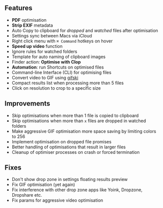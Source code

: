 ## Features

- **PDF** optimisation
- **Strip EXIF** metadata
- Auto Copy to clipboard for *dropped* and *watched* files after optimisation
- Settings sync between Macs via iCloud
- Right click menu with `⌘ Command` hotkeys on hover
- **Speed up video** function
- Ignore rules for watched folders
- Template for auto naming of clipboard images
- Finder action: **Optimise with Clop**
- **Automation**: run Shortcuts on optimised files
- Command-line Interface (CLI) for optimising files
- Convert video to GIF using [gifski](https://github.com/ImageOptim/gifski)
- Compact results list when processing more than 5 files
- Click on resolution to crop to a specific size

## Improvements

- Skip optimisations when more than 1 file is copied to clipboard
- Skip optimisations when more than `x` files are dropped in watched folders
- Make aggressive GIF optimisation more space saving by limiting colors to 256
- Implement optimisation on dropped file promises
- Better handling of optimisations that result in larger files
- Cleanup of optimiser processes on crash or forced termination


## Fixes

- Don't show drop zone in settings floating results preview
- Fix GIF optimisation (yet again)
- Fix interference with other drop zone apps like Yoink, Dropzone, Dropshare etc.
- Fix params for aggressive video optimisation
